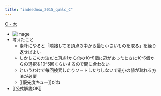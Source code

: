 ```yaml
---
title: "indeednow_2015_qualc_C"
---
```


[C - 木](https://atcoder.jp/contests/indeednow-qualb/tasks/indeednow_2015_qualc_3)
- ![image](https://gyazo.com/2908a294054ddde75f3d5615245d2b40/thumb/1000)
- 考えたこと
    - 素朴にやると「隣接してる頂点の中から最も小さいものを取る」を繰り返せばよい
    - しかしこの方法だと頂点1から他の10^5個に辺があったときに10^5個からの選択を10^5回くらいするので間に合わない
    - というわけで毎回検索したりソートしたりしないで最小の値が取れる方法が必要
    - [[優先度キュー]]だね
- [[公式解説OK]]
